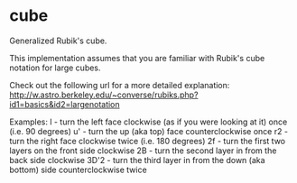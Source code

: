 # cube
Generalized Rubik's cube.

This implementation assumes that you are familiar with Rubik's cube notation for large cubes.

Check out the following url for a more detailed explanation:
http://w.astro.berkeley.edu/~converse/rubiks.php?id1=basics&id2=largenotation

Examples:
l - turn the left face clockwise (as if you were looking at it) once (i.e. 90 degrees)
u' - turn the up (aka top) face counterclockwise once
r2 - turn the right face clockwise twice (i.e. 180 degrees)
2f - turn the first two layers on the front side clockwise
2B - turn the second layer in from the back side clockwise
3D'2 - turn the third layer in from the down (aka bottom) side counterclockwise twice
